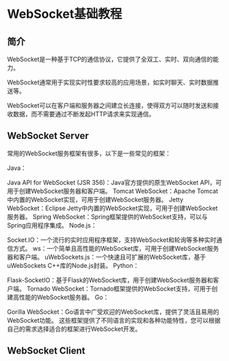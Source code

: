 # WebSocket基础教程

## 简介

WebSocket是一种基于TCP的通信协议，它提供了全双工、实时、双向通信的能力。

WebSocket通常用于实现实时性要求较高的应用场景，如实时聊天、实时数据推送等。

WebSocket可以在客户端和服务器之间建立长连接，使得双方可以随时发送和接收数据，而不需要通过不断发起HTTP请求来实现通信。



## WebSocket Server

常用的WebSocket服务框架有很多，以下是一些常见的框架：

Java：

Java API for WebSocket (JSR 356)：Java官方提供的原生WebSocket API，可用于创建WebSocket服务器和客户端。
Tomcat WebSocket：Apache Tomcat中内置的WebSocket实现，可用于创建WebSocket服务器。
Jetty WebSocket：Eclipse Jetty中内置的WebSocket实现，可用于创建WebSocket服务器。
Spring WebSocket：Spring框架提供的WebSocket支持，可以与Spring应用程序集成。
Node.js：

Socket.IO：一个流行的实时应用程序框架，支持WebSocket和轮询等多种实时通信方式。
ws：一个简单且高性能的WebSocket库，可用于创建WebSocket服务器和客户端。
uWebSockets.js：一个快速且可扩展的WebSocket库，基于uWebSockets C++库的Node.js封装。
Python：

Flask-SocketIO：基于Flask的WebSocket库，用于创建WebSocket服务器和客户端。
Tornado WebSocket：Tornado框架提供的WebSocket支持，可用于创建高性能的WebSocket服务器。
Go：

Gorilla WebSocket：Go语言中广受欢迎的WebSocket库，提供了灵活且易用的WebSocket功能。
这些框架提供了不同语言的实现和各种功能特性，您可以根据自己的需求选择适合的框架进行WebSocket开发。


## WebSocket Client